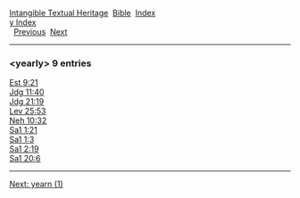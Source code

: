 [Intangible Textual Heritage](../../index)  [Bible](../index) 
[Index](index)   
[y Index](_y_)  
  [Previous](c12660)  [Next](c12662) 

------------------------------------------------------------------------

### &lt;yearly&gt; 9 entries

[Est 9:21](../kjv/est009.htm#021)  
[Jdg 11:40](../kjv/jdg011.htm#040)  
[Jdg 21:19](../kjv/jdg021.htm#019)  
[Lev 25:53](../kjv/lev025.htm#053)  
[Neh 10:32](../kjv/neh010.htm#032)  
[Sa1 1:21](../kjv/sa1001.htm#021)  
[Sa1 1:3](../kjv/sa1001.htm#003)  
[Sa1 2:19](../kjv/sa1002.htm#019)  
[Sa1 20:6](../kjv/sa1020.htm#006)  

------------------------------------------------------------------------

[Next: yearn (1)](c12662)
